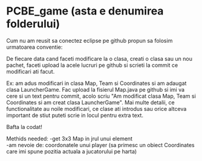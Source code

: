 # PCBE_game (asta e denumirea folderului)

Cum nu am reusit sa conectez eclipse pe github propun sa folosim urmatoarea conventie:

De fiecare data cand faceti modificare la o clasa, creati o clasa sau un nou pachet, faceti upload la acele lucruri pe github si scrieti la commit ce modificari ati facut.

Ex: am adus modificari in clasa Map, Team si Coordinates si am adaugat clasa LauncherGame. Fac upload la fisierul Map.java pe github si imi va cere si un text pentru commit, acolo scriu "Am modificat clasa Map, Team si Coordinates si am creat clasa LauncherGame". Mai multe detalii, ce functionalitate au noile modificari, ce clase ati introdus sau orice altceva important de stiut puteti scrie in locul pentru extra text. 

Bafta la codat!

Methids needed:
-get 3x3 Map in jrul unui element\
-am nevoie de: coordonatele unui player (sa primesc un obiect Coordinates care imi spune pozitia actuala a jucatorului pe harta)
